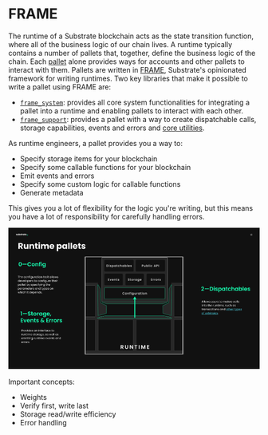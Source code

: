 # FRAME

The runtime of a Substrate blockchain acts as the state transition function, where all of the business logic of our chain lives.
A runtime typically contains a number of pallets that, together, define the business logic of the chain.
Each [pallet](https://docs.substrate.io/reference/frame-pallets/) alone provides ways for accounts and other pallets to interact with them.
Pallets are written in [FRAME](https://docs.substrate.io/fundamentals/runtime-development/#frame), Substrate's opinionated framework for writing runtimes.
Two key libraries that make it possible to write a pallet using FRAME are:

* [`frame_system`](https://paritytech.github.io/substrate/master/frame_system/index.html): provides all core system functionalities for integrating a pallet into a runtime and enabling pallets to interact with each other.
* [`frame_support`](https://paritytech.github.io/substrate/master/frame_support/index.html): provides a pallet with a way to create dispatchable calls, storage capabilities, events and errors and [core utilities](https://docs.substrate.io/rustdocs/latest/frame_support/traits/index.html#).

As runtime engineers, a pallet provides you a way to:

* Specify storage items for your blockchain
* Specify some callable functions for your blockchain
* Emit events and errors
* Specify some custom logic for callable functions
* Generate metadata

This gives you a lot of flexibility for the logic you're writing, but this means you have a lot of responsibility for carefully handling errors.

<!-- slide:break-40 -->

![runtime](../assets/runtime.png)

Important concepts:

* Weights
* Verify first, write last
* Storage read/write efficiency
* Error handling
